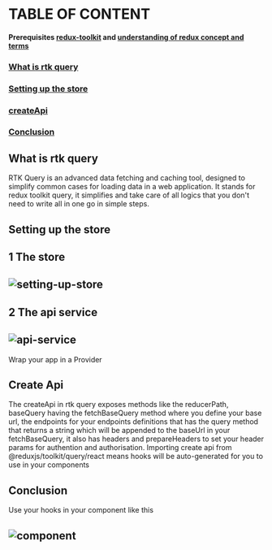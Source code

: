 # TABLE OF CONTENT

#### Prerequisites [redux-toolkit](https://redux-toolkit.js.org/introduction/getting-started) and [understanding of redux concept and terms](https://redux.js.org/tutorials/fundamentals/part-2-concepts-data-flow)

### [What is rtk query](https://github.com/goodmanfreeman/RTK-query-summary/README.md#what-is-rtk-query-1)
### [Setting up the store](https://github.com/goodmanfreeman/RTK-query-summary/README.md#setting-up-the-store-1)
### [createApi](https://github.com/goodmanfreeman/RTK-query-summary/README.md#create-api)
### [Conclusion](https://github.com/goodmanfreeman/RTK-query-summary/README.md#conclusion-1)



## What is rtk query
RTK Query is an advanced data fetching and caching tool, designed to simplify common cases for loading data in a web application. It stands for redux toolkit query, it simplifies and take care of all logics that you don't need to write all in one go in simple steps.
## Setting up the store
## 1 The store
## ![setting-up-store](https://user-images.githubusercontent.com/32324434/161045348-2afa18db-97be-4f19-9e74-9f3379c726df.png)
 ## 2 The api service
## ![api-service](https://user-images.githubusercontent.com/32324434/161045485-4e3a427e-d1f5-4e92-abd0-1178d3d6763d.png)
  Wrap your app in a Provider
## Create Api
The createApi in rtk query exposes methods like the reducerPath, baseQuery having the fetchBaseQuery method where you define your base url, the endpoints for your endpoints definitions that has the query method that returns a string which will be appended to the baseUrl in your fetchBaseQuery, it also has headers and prepareHeaders to set your header params for authention and authorisation.
Importing create api from @reduxjs/toolkit/query/react means hooks will be auto-generated for you to use in your components
## Conclusion
Use your hooks in your component like this
## ![component](https://user-images.githubusercontent.com/32324434/161047875-7c8837bd-ac8f-4e78-8cd3-5aa64462fdff.png)

